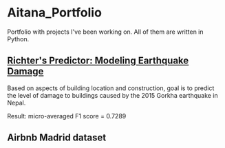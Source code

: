 # Aitana_Portfolio
Portfolio with projects I've been working on. All of them are written in Python.

## [Richter's Predictor: Modeling Earthquake Damage](../master/Earthquakes)
Based on aspects of building location and construction, goal is to predict the level of damage to buildings caused by the 2015 Gorkha earthquake in Nepal.

Result: micro-averaged F1 score = 0.7289

## Airbnb Madrid dataset 

